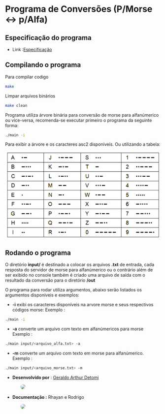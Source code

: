 # Programa de Conversões (P/Morse <-> p/Alfa)

## Especificação do programa
- Link :[Especificação](documentacao/TP3.pdf)

##  Compilando o programa

Para compilar codigo
```bash
make 
``` 
Limpar arquivos binários
```bash
make clean
```

Programa utiliza árvore binária para conversão de morse para alfanúmerico ou vice-versa, recomenda-se executar primeiro o programa da seguinte forma:

```bash
./main -i
```
Para exibir a árvore e os caracteres asc2 disponíveis.
Ou utilizando a tabela:

![TabelaMorse](documentacao/tabela-morse.png)

## Rodando o programa

O diretório **input/** é destinado a colocar os arquivos **.txt** de entrada, cada resposta do servidor de morse para alfanúmerico ou o contrário além de ser exibido no console também é criado uma arquivo de saída com o resultado da conversão para o diretório **/out** 

O programa para rodar utiliza argumentos, abaixo serão listados os argumentos disponíveis e exemplos:
- **-i** exibi os caracteres disponíveis na arvore morse e seus respectivos códigos morse:
Exemplo :
```bash
./main -i
```
- **-a** converte um arquivo com texto em alfanúmericos para morse
Exemplo :
```bash
./main input/<arquivo_alfa.txt> -a
```
- **-m** converte um arquivo com texto em morse para alfanúmerico.
Exemplo :
```bash
./main input/<arquivo_morse.txt> -m
```
- **Desenvolvido por** : [Geraldo Arthur Detomi](https://github.com/ArthurDetomi) 

<img src="https://avatars.githubusercontent.com/u/99772832?v=4" style="width:100px;margin-left:50px;border-radius:50px;">


- **Documentação :** Rhayan e Rodrigo

<img src="https://avatars.githubusercontent.com/u/102100725?v=4" style="width:100px;margin-left:50px;border-radius:50px;">